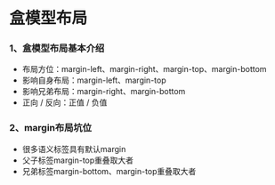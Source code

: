 # 盒模型布局

### 1、盒模型布局基本介绍

- 布局方位：margin-left、margin-right、margin-top、margin-bottom
- 影响自身布局：margin-left、margin-top
- 影响兄弟布局：margin-right、margin-bottom
- 正向 / 反向：正值 / 负值

### 2、margin布局坑位

- 很多语义标签具有默认margin
- 父子标签margin-top重叠取大者
- 兄弟标签margin-bottom、margin-top重叠取大者